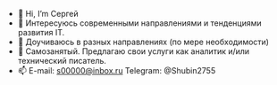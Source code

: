 - 👋 Hi, I’m Сергей
- 👀 Интересуюсь современными направлениями и тенденциями развития IT.
- 🌱 Доучиваюсь в разных направлениях (по мере необходимости)
- 💞️ Самозанятый. Предлагаю свои услуги как аналитик и/или технический писатель.
- 📫 E-mail: s00000@inbox.ru Telegram: @Shubin2755

<!---
Iembyc000/Iembyc000 is a ✨ special ✨ repository because its `README.md` (this file) appears on your GitHub profile.
You can click the Preview link to take a look at your changes.
--->
